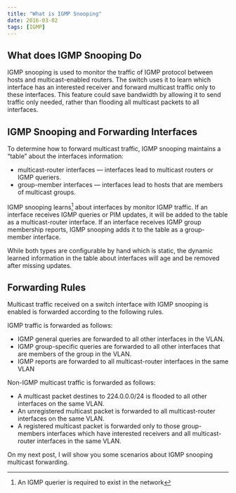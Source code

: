 ```yaml
---
title: "What is IGMP Snooping"
date: 2016-03-02
tags: [IGMP]
---
```


## What does IGMP Snooping Do

IGMP snooping is used to monitor the traffic of IGMP protocol between hosts and multicast-enabled routers. The switch uses it to learn which interface has an interested receiver and forward multicast traffic only to these interfaces. This feature could save bandwidth by allowing it to send traffic only needed, rather than flooding all multicast packets to all interfaces.


## IGMP Snooping and Forwarding Interfaces

To determine how to forward multicast traffic, IGMP snooping maintains a “table” about the interfaces information:

- multicast-router interfaces — interfaces lead to multicast routers or IGMP queriers.
- group-member interfaces — interfaces lead to hosts that are members of multicast groups.

IGMP snooping learns[^1] about interfaces by monitor IGMP traffic. If an interface receives IGMP queries or PIM updates, it will be added to the table as a multicast-router interface. If an interface receives IGMP group membership reports, IGMP snooping adds it to the table as a group-member interface.

While both types are configurable by hand which is static, the dynamic learned information in the table about interfaces will age and be removed after missing updates.


## Forwarding Rules

Multicast traffic received on a switch interface with IGMP snooping is enabled is forwarded according to the following rules.

IGMP traffic is forwarded as follows:

- IGMP general queries are forwarded to all other interfaces in the VLAN.
- IGMP group-specific queries are forwarded to all other interfaces that are members of the group in the VLAN.
- IGMP reports are forwarded to all multicast-router interfaces in the same VLAN

Non-IGMP multicast traffic is forwarded as follows:

- A multicast packet destines to 224.0.0.0/24 is flooded to all other interfaces on the same VLAN.
- An unregistered multicast packet is forwarded to all multicast-router interfaces on the same VLAN.
- A registered multicast packet is forwarded only to those group-members interfaces which have interested receivers and all multicast-router interfaces in the same VLAN.

On my next post, I will show you some scenarios about IGMP snooping multicast forwarding.

[^1]: An IGMP querier is required to exist in the network
